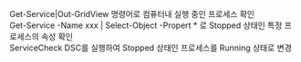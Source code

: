 Get-Service|Out-GridView 명령어로 컴퓨터내 실행 중인 프로세스 확인<br>
Get-Service -Name xxx | Select-Object -Propert * 로 Stopped 상태인 특정 프로세스의 속성 확인<br>
ServiceCheck DSC를 실행하여 Stopped 상태인 프로세스를 Running 상태로 변경
